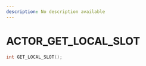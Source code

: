 ```yaml
---
description: No description available 
---
```


# ACTOR\_GET_LOCAL_SLOT

```cpp
int GET_LOCAL_SLOT();
```